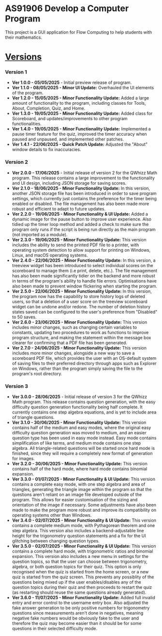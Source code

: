 # AS91906 Develop a Computer Program
This project is a GUI application for Flow Computing to help students with their mathematics.

# [Versions](https://github.com/TuneMeIn/AS91906_Develop-a-Computer-Program/commits/main/)
### Version 1
* __Ver 1.0.0 - 05/05/2025__ - Initial preview release of program.  
* __Ver 1.1.0 - 08/05/2025 - Minor UI Update:__ Overhauled the UI elements of the program.  
* __Ver 1.2.0 - 15/05/2025 - Minor Functionality Update:__ Added a large amount of functionality to the program, including classes for Tools, About, Completion, Quiz, and Home.  
* __Ver 1.3.0 - 19/05/2025 - Minor Functionality Update:__ Added class for Scoreboard, and updates/improvements to other program functionalities.  
* __Ver 1.4.0 - 19/05/2025 - Minor Functionality Update:__ Implemented a pause timer feature for the quiz, improved the timer accuracy when paused and unpaused, and implemented other patches.
* __Ver 1.4.1 - 22/06/2025 - Quick Patch Update:__ Adjusted the "About" window details to fix inaccuracies.

### Version 2
* __Ver 2.0.0 - 17/06/2025__ - Initial release of version 2 for the QWhizz Math program. This release contains a large improvement to the functionality and UI design, including JSON storage for saving scores.  
* __Ver 2.1.0 - 18/06/2025 - Minor Functionality Update:__ In this version, another JSON storage file has been introduced in order to save program settings, which currently just contains the preference for the timer being enabled or disabled. The file management has also been made more robust and efficient to adapt to future updates.
* __Ver 2.2.0 - 19/06/2025 - Minor Functionality & UI Update:__ Added a dynamic image for the pause button to improve user experience. Also tidied up the timer loop method and added a check to make sure the program only runs if the script is being run directly as the main program (not imported as a module).
* __Ver 2.3.0 - 19/06/2025 - Minor Functionality Update:__ This version includes the ability to send the printed PDF file to a printer, with operating system detection to allow support for printing on Windows, Linux, and macOS operating systems.
* __Ver 2.4.0 - 22/06/2025 - Minor Functionality Update:__ In this version, a treeview widget has been introduced to select individual scores on the scoreboard to manage them (i.e print, delete, etc.). The file management has also been made significantly tidier on the backend and more robust in terms of the program's ability to handle file errors. Optimisations have also been made to prevent window flickering when starting the program.
* __Ver 2.5.0 - 22/06/2025 - Minor Functionality Update:__ In this version, the program now has the capability to store history logs of deleted users, so that a deletion of a user score on the treeview scoreboard widget can be undone and/or redone. The number of deletion history states saved can be configured to the user's preference from "Disabled" to 50 saves.
* __Ver 2.6.0 - 23/06/2025 - Minor Functionality Update:__ This version includes minor changes, such as changing certain variables to constants, updating two procedures to work as functions to improve program structure, and making the statement within the message box clearer for confirming that a PDF file has been generated.
* __Ver 2.7.0 - 24/06/2025 - Minor Functionality Update:__ This version includes more minor changes, alongside a new way to save a scoreboard PDF file, which provides the user with an OS-default system of saving files to their preferred directory through apps such as Explorer on Windows, rather than the program simply saving the file to the program's root directory.

### Version 3
* __Ver 3.0.0 - 28/06/2025__ - Initial release of version 3 for the QWhizz Math program. This release contains question generation, with the easy difficulty question generation functionality being half complete. It currently contains one step algebra equations, and is yet to include area of triangle questions.
* __Ver 3.1.0 - 30/06/2025 - Minor Functionality Update:__ This version contains half of the medium and easy modes, where the original easy difficulty question generation was moved to medium, and an easier question type has been used in easy mode instead. Easy mode contains simplification of like terms, and medium mode contains one step algebra. All triangle-related questions will be started once hard mode is finished, since they will require a completely new format of generation for images.
* __Ver 3.2.0 - 30/06/2025 - Minor Functionality Update:__ This version contains half of the hard mode, where hard mode contains binomial expansion.
* __Ver 3.3.0 - 01/07/2025 - Minor Functionality & UI Update:__ This version contains a complete easy mode, with one step algebra and area of triangles, generating the triangle image within the program so that the questions aren't reliant on an image file developed outside of the program. This allows for easier customisation of the sizing and orientation of the image if necessary. Some adjustments have also been made to make the program more robust and improve its compatibility on operating systems other than Windows.
* __Ver 3.4.0 - 02/07/2025 - Minor Functionality & UI Update:__ This version contains a complete medium mode, with Pythagorean theorem and one step algebra. This version also includes a backend-adjustable line height for the trigonometry question statements and a fix for the UI glitching between changing question types.
* __Ver 3.5.0 - 02/07/2025 - Minor Functionality & UI Update:__ This version contains a complete hard mode, with trigonometric ratios and binomial expansion. This version also includes a new menu in settings for the question topics, so that the user can choose between trigonometry, algebra, or both question topics for their quiz. This option is only recognised when the quiz is started from the home screen, or a new quiz is started from the quiz screen. This prevents any possiblity of the questions being mixed up if the user enables/disables any of the question topics during their quiz and then proceeds to restart the quiz (as restarting should reuse the same questions already generated).
* __Ver 3.6.0 - 11/07/2025 - Minor Functionality Update:__ Added full invalid entry and error control to the username entry box. Also adjusted the fake answer generation to be only positive numbers for trigonometry questions since measurements aren't done in negatives, meaning negative fake numbers would be obviously fake to the user and therefore the quiz may become easier than it should be for some questions in their selected difficulty mode.